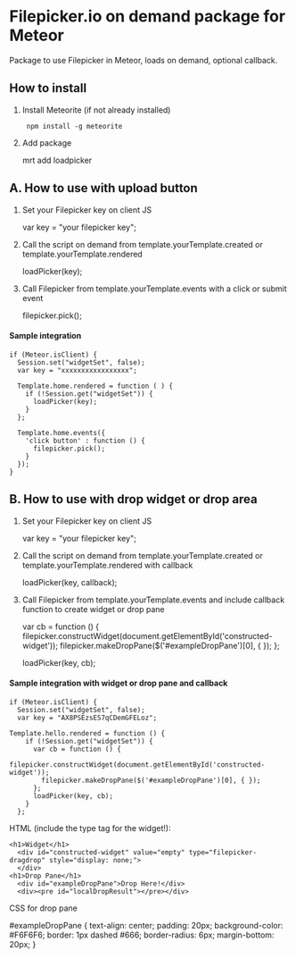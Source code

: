 # Filepicker.io on demand package for Meteor

Package to use Filepicker in Meteor, loads on demand, optional callback.

## How to install

1. Install Meteorite (if not already installed)

        npm install -g meteorite

2. Add package

      mrt add loadpicker
 
## A. How to use with upload button

1. Set your Filepicker key on client JS

      var key = "your filepicker key";


2. Call the script on demand from template.yourTemplate.created or template.yourTemplate.rendered

      loadPicker(key);


3. Call Filepicker from template.yourTemplate.events with a click or submit event

      filepicker.pick();


#### Sample integration

```
if (Meteor.isClient) {
  Session.set("widgetSet", false);
  var key = "xxxxxxxxxxxxxxxxx";

  Template.home.rendered = function ( ) { 
    if (!Session.get("widgetSet")) {  
      loadPicker(key);
    }
  };

  Template.home.events({
    'click button' : function () {
      filepicker.pick();
    }
  });
}
```

## B. How to use with drop widget or drop area

1. Set your Filepicker key on client JS

      var key = "your filepicker key";
 
2. Call the script on demand from template.yourTemplate.created or template.yourTemplate.rendered with callback
      
      loadPicker(key, callback);
 
3. Call Filepicker from template.yourTemplate.events and include callback function to create widget or drop pane
  
      var cb = function () {
          filepicker.constructWidget(document.getElementById('constructed-widget'));
          filepicker.makeDropPane($('#exampleDropPane')[0], { });
        };
      
      loadPicker(key, cb);


#### Sample integration with widget or drop pane and callback

```
if (Meteor.isClient) {
  Session.set("widgetSet", false);
  var key = "AX8PSEzsES7qCDemGFELoz";

Template.hello.rendered = function () {
    if (!Session.get("widgetSet")) {  
      var cb = function () {
        filepicker.constructWidget(document.getElementById('constructed-widget'));
        filepicker.makeDropPane($('#exampleDropPane')[0], { });
      };
      loadPicker(key, cb);
    }
  };
```

HTML (include the type tag for the widget!):

    <h1>Widget</h1>
      <div id="constructed-widget" value="empty" type="filepicker-dragdrop" style="display: none;">
      </div>
    <h1>Drop Pane</h1>
      <div id="exampleDropPane">Drop Here!</div>
      <div><pre id="localDropResult"></pre></div>
    
CSS for drop pane
  
  #exampleDropPane {
      text-align: center;
      padding: 20px;
      background-color: #F6F6F6;
      border: 1px dashed #666;
      border-radius: 6px;
      margin-bottom: 20px;
  }
